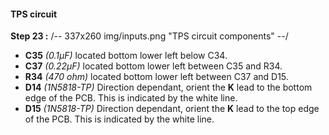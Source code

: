 #### TPS circuit
**Step 23 :**
/-- 337x260 img/inputs.png "TPS circuit components" --/

- **C35**	*(0.1µF)* located bottom lower left below C34.
- **C37**	*(0.22µF)* located bottom lower left between C35 and R34. 
- **R34**	*(470 ohm)* located bottom lower left between C37 and D15.
- **D14**	*(1N5818-TP)* Direction dependant, orient the **K** lead to the bottom edge of the PCB.  This is indicated by the white line.
- **D15**	*(1N5818-TP)* Direction dependant, orient the **K** lead to the top edge of the PCB.  This is indicated by the white line.

